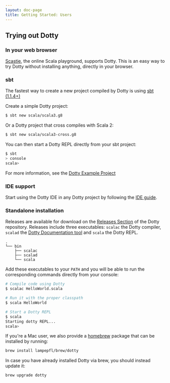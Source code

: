 ```yaml
---
layout: doc-page
title: Getting Started: Users
---
```


## Trying out Dotty

### In your web browser
[Scastie](https://scastie.scala-lang.org/?target=dotty), the online Scala playground, supports Dotty.
This is an easy way to try Dotty without installing anything, directly in your browser.

### sbt
The fastest way to create a new project compiled by Dotty is using [sbt (1.1.4+)](http://www.scala-sbt.org/)

Create a simple Dotty project:
```bash
$ sbt new scala/scala3.g8
```

Or a Dotty project that cross compiles with Scala 2:
```bash
$ sbt new scala/scala3-cross.g8
```

You can then start a Dotty REPL directly from your sbt project:
```bash
$ sbt
> console
scala>
```

For more information, see the [Dotty Example Project](https://github.com/scala/scala3-example-project)

### IDE support
Start using the Dotty IDE in any Dotty project by following the
[IDE guide](./ide-support.md).

### Standalone installation
Releases are available for download on the [Releases Section](https://github.com/lampepfl/dotty/releases)
of the Dotty repository. Releases include three executables: `scalac` the Dotty compiler,
`scalad` the [Dotty Documentation tool](./dottydoc.md) and `scala` the Dotty REPL.

```
.
└── bin
    ├── scalac
    ├── scalad
    └── scala
```

Add these executables to your `PATH` and you will be able to run the corresponding commands directly
from your console:
```bash
# Compile code using Dotty
$ scalac HelloWorld.scala

# Run it with the proper classpath
$ scala HelloWorld

# Start a Dotty REPL
$ scala
Starting dotty REPL...
scala>
```

If you're a Mac user, we also provide a [homebrew](https://brew.sh/) package that can be installed by running:

```bash
brew install lampepfl/brew/dotty
```

In case you have already installed Dotty via brew, you should instead update it:

```bash
brew upgrade dotty
```
